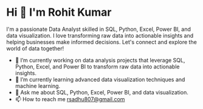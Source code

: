 

# Hi 👋 I'm Rohit Kumar

I'm a passionate Data Analyst skilled in SQL, Python, Excel, Power BI, and data visualization. I love transforming raw data into actionable insights and helping businesses make informed decisions. Let's connect and explore the world of data together!


- 🔭 I’m currently working on data analysis projects that leverage SQL, Python, Excel, and Power BI to transform raw data into actionable insights.
- 🌱 I’m currently learning advanced data visualization techniques and machine learning.
- 💬 Ask me about SQL, Python, Excel, Power BI, and data visualization.
- 📫 How to reach me rsadhu807@gmail.com
